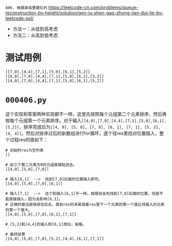 
`406. 根据身高重建队列` https://leetcode-cn.com/problems/queue-reconstruction-by-height/solution/gen-ju-shen-gao-zhong-jian-dui-lie-by-leetcode-sol/
- 方法一：从低到高考虑
- 方法二：从高到低考虑

# 测试用例

```
[[7,0],[4,4],[7,1],[5,0],[6,1],[5,2]]
[[8,0],[7,0],[4,4],[7,1],[5,0],[6,1],[5,2]]
[[4,0],[7,0],[4,4],[7,1],[5,0],[6,1],[5,2]]
```

# `000406.py`

这个实现和答案两种实现都不一样。这里先按照每个元组第二个元素排序，然后再按每个元组第一个元素排序。对于输入`[[4,0],[7,0],[4,4],[7,1],[5,0],[6,1],[5,2]]`，排序完成后为`[[4, 0], [5, 0], [7, 0], [6, 1], [7, 1], [5, 2], [4, 4]]`。然后对排序过后的新数组进行for循环，逐个往res里找对位置插入，整个过程res的值如下：
```
# 初始时res为空列表
[]

# 前三个第二元素为0的元组直接贴进去。
[[4,0],[5,0],[7,0]]

# 插入[6,1]  -->  找到[7,0]后面的位置插入即可。
[[4,0],[5,0],[7,0],[6,1]]

# 插入[7,1]  -->  这个和插入[6,1]不一样，按理说会先找到[7,0]后面的位置，但是不能直接插入，因为会影响[6,1]。
# 正确的做法是继续往后走，直到res的末尾或者res里下一个元素的第一个值比待插入的元素的第一个值大。
[[4,0],[5,0],[7,0],[6,1],[7,1]]

# [5,2]和[4,4]的插入和[6,1]类似，省略。

# 最终结果
[[4,0],[5,0],[7,0],[5,2],[4,4],[6,1],[7,1]]
```
